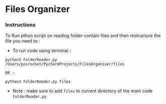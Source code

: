 # Files Organizer

### Instructions

To Run pthon script on reading folder contain files and then restructure the file you need to :

* To run code using terminal : 

```
python3 FolderReader.py /Users/posrocket/PycharmProjects/FilesOrganiser/files

OR :

python3 FolderReader.py files

```

* Note :  make sure to add  `files`  to current directory of the main code  `FolderReader.py` 
